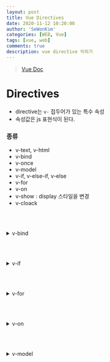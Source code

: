 ```yaml
---
layout: post
title: Vue Directives
date: 2020-11-12 10:20:00
author: 'SeWonKim'
categories: [WEB, Vue]
tags: [vue, web]
comments: true
description: vue directive 익히기
---
```


> [Vue Doc](https://kr.vuejs.org/v2/guide/index.html)

# Directives

- directive는 `v-` 접두어가 있는 특수 속성
- 속성값은 js 표현식이 된다.

### 종류

- v-text, v-html
- v-bind
- v-once
- v-model
- v-if, v-else-if, v-else
- v-for
- v-on
- v-show : display 스타일을 변경
- v-cloack

&nbsp;  
&nbsp;

<details>
<summary>v-bind</summary>
<div markdown="1">

```html
<div id="app">
  <input type="text" v-bind:value="message" />
</div>

<script>
  var app2 = new Vue({
    el: '#app',
    data: {
      message: '이 페이지는 ' + new Date() + ' 에 로드 되었습니다',
    },
  });
</script>
```

- DOM과 vue를 연결. input의 value attribute에 data를 바인딩한다.
- 보통 element의 attribute에 data를 바인딩한다.
- : 는 v-bind의 약어. `v-bind:value`를 `:value` 이런식으로 쓸 수 있다.

</div>
</details>

&nbsp;  
&nbsp;

<details>
<summary>v-if</summary>
<div markdown="1">

```html
<div id="app-3">
  <p v-if="seen">이제 나를 볼 수 있어요</p>
</div>

<script>
  var app3 = new Vue({
    el: '#app-3',
    data: {
      seen: true,
    },
  });
</script>
```

- if 값이 false이면 아예 element를 만들지 않는다. (v-show는 element를 만드는데 보여주지는 않음)

</div>
</details>

&nbsp;  
&nbsp;

<details>
<summary>v-for</summary>
<div markdown="1">

```html
<div id="app-4">
  <ol>
    <li v-for="todo in todos">{{ todo.text }}</li>
  </ol>
</div>

<script>
  var app4 = new Vue({
    el: '#app-4',
    data: {
      todos: [
        { text: 'JavaScript 배우기' },
        { text: 'Vue 배우기' },
        { text: '무언가 멋진 것을 만들기' },
      ],
    },
  });
</script>
```

- v-for를 사용해 동적으로 데이터 바인딩이 가능하다.

</div>
</details>

&nbsp;  
&nbsp;

<details>
<summary>v-on</summary>
<div markdown="1">

```html
<div id="app-5">
  <p>{{ message }}</p>
  <button v-on:click="reverseMessage">메시지 뒤집기</button>
</div>

<script>
  var app5 = new Vue({
    el: '#app-5',
    data: {
      message: '안녕하세요! Vue.js!',
    },
    methods: {
      reverseMessage: function () {
        this.message = this.message.split('').reverse().join('');
      },
    },
  });
</script>
```

- v-on으로 event handling 가능
- v-on과 methods 사용법 익숙해지기!
- @는 v-on의 약어. `v-on:click`을 `@click` 이런식으로 쓸 수 있다.

</div>
</details>

&nbsp;  
&nbsp;

<details>
<summary>v-model</summary>
<div markdown="1">

```html
<div id="app-6">
  <p>{{ message }}</p>
  <input v-model="message" />
</div>

<script>
  var app6 = new Vue({
    el: '#app-6',
    data: {
      message: '안녕하세요 Vue!',
    },
  });
</script>
```

- `v-model = v-bind + v-on` : Data binding이 양방향으로 된다.
- input, textarea, checkbox, select, style 요소의 class에서만 사용 가능
- v-model.lazy : 입력할 때마다 업데이트 하지 않고, 입력이 다 끝나고 한 번에 업데이트 될 수 있게 해준다.
- v-model.number : 받은 값을 자동으로 number 자료형으로 바꿔준다.
- v-model.trim : 받은 값에 만약 공백이 여러칸 있다면, 한 칸으로 바꿔준다.
</div>
</details>
